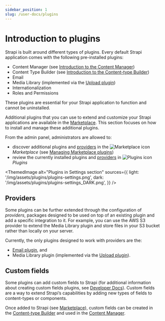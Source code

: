 ```yaml
---
sidebar_position: 1
slug: /user-docs/plugins
---
```


# Introduction to plugins

Strapi is built around different types of plugins. Every default Strapi application comes with the following pre-installed plugins:

* Content Manager (see [Introduction to the Content Manager](/user-docs/content-manager))
* Content Type Builder (see [Introduction to the Content-type Builder](/user-docs/content-type-builder/))
* Email
* Media Library (implemented via the [Upload plugin](/dev-docs/plugins/upload/))
* Internationalization
* Roles and Permissions

These plugins are essential for your Strapi application to function and cannot be uninstalled.

Additional plugins that you can use to extend and customize your Strapi applications are available in the [Marketplace](../plugins/installing-plugins-via-marketplace.md). This section focuses on how to install and manage these additional plugins.

From the admin panel, administrators are allowed to:

- discover additional plugins and [providers](#providers) in the ![Marketplace icon](/img/assets/icons/marketplace.svg) _Marketplace_ (see [Managing Marketplace plugins](./installing-plugins-via-marketplace.md))
- review the currently installed plugins and [providers](#providers) in ![Plugins icon](/img/assets/icons/plugins.svg) _Plugins_

<ThemedImage
  alt="Plugins in Settings section"
  sources={{
    light: '/img/assets/plugins/plugins-settings.png',
    dark: '/img/assets/plugins/plugins-settings_DARK.png',
  }}
/>

## Providers

Some plugins can be further extended through the configuration of _providers_, packages designed to be used on top of an existing plugin and add a specific integration to it. For example, you can use the AWS S3 provider to extend the Media Library plugin and store files in your S3 bucket rather than locally on your server.

Currently, the only plugins designed to work with providers are the:

* [Email plugin](/dev-docs/plugins/email/), and
* Media Library plugin (implemented via the [Upload plugin](/dev-docs/plugins/upload/)).

## Custom fields

Some plugins can add custom fields to Strapi (for additional information about creating custom fields plugins, see [Developer Docs](/dev-docs/custom-fields)). Custom fields are a way to extend Strapi’s capabilities by adding new types of fields to content-types or components.

Once added to Strapi (see [Marketplace](./installing-plugins-via-marketplace.md)), custom fields can be created in the [Content-type Builder](/user-docs/content-type-builder/configuring-fields-content-type#custom-fields) and used in the [Content Manager](/user-docs/content-manager/writing-content/).
